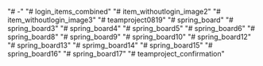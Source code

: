 "# -" 
"# login_items_combined" 
"# item_withoutlogin_image2" 
"# item_withoutlogin_image3" 
"# teamproject0819" 
"# spring_board" 
"# spring_board3" 
"# spring_board4" 
"# spring_board5" 
"# spring_board6" 
"# spring_board8" 
"# spring_board9" 
"# spring_board10" 
"# spring_board12" 
"# spring_board13" 
"# sprimg_board14" 
"# spring_board15" 
"# spring_board16" 
"# spring_board17" 
"# teamproject_confirmation" 
